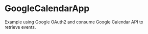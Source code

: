# GoogleCalendarApp
Example using Google OAuth2 and consume Google Calendar API to retrieve events.
